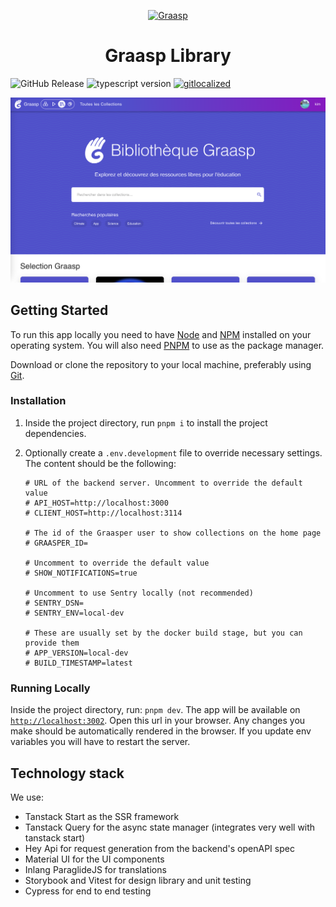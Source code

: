<p align="center">
  <a href="https://library.graasp.org/">
    <img alt="Graasp" src="https://avatars3.githubusercontent.com/u/43075056" width="300">
  </a>
</p>

<h1 align="center">Graasp Library</h1>

![GitHub Release](https://img.shields.io/github/release/graasp/graasp-library)
![typescript version](https://img.shields.io/github/package-json/dependency-version/graasp/graasp-library/dev/typescript)
[![gitlocalized ](https://gitlocalize.com/repo/8977/whole_project/badge.svg)](https://gitlocalize.com/repo/8977?utm_source=badge)

<p align="center">
  <img
    alt="Screenshot"
    src="https://raw.githubusercontent.com/graasp/graasp-library/main/docs/assets/screenshot.png"
    width="900"
  >
</p>

## Getting Started

To run this app locally you need to have [Node](https://nodejs.org) and
[NPM](https://www.npmjs.com) installed on your operating system. You will also need [PNPM](https://pnpm.io/installation) to use as the package manager.

Download or clone the repository to your local machine, preferably using [Git](https://git-scm.com).

### Installation

1. Inside the project directory, run `pnpm i` to install the project dependencies.
1. Optionally create a `.env.development` file to override necessary settings. The content should be the following:

    ```dotenv
    # URL of the backend server. Uncomment to override the default value
    # API_HOST=http://localhost:3000
    # CLIENT_HOST=http://localhost:3114

    # The id of the Graasper user to show collections on the home page
    # GRAASPER_ID=

    # Uncomment to override the default value
    # SHOW_NOTIFICATIONS=true

    # Uncomment to use Sentry locally (not recommended)
    # SENTRY_DSN=
    # SENTRY_ENV=local-dev

    # These are usually set by the docker build stage, but you can provide them
    # APP_VERSION=local-dev
    # BUILD_TIMESTAMP=latest
    ```

### Running Locally

Inside the project directory, run: `pnpm dev`.
The app will be available on [`http://localhost:3002`](http://localhost:3002). Open this url in your browser. Any changes you make should be automatically rendered in the browser.
If you update env variables you will have to restart the server.

## Technology stack

We use:

- Tanstack Start as the SSR framework
- Tanstack Query for the async state manager (integrates very well with tanstack start)
- Hey Api for request generation from the backend's openAPI spec
- Material UI for the UI components
- Inlang ParaglideJS for translations
- Storybook and Vitest for design library and unit testing
- Cypress for end to end testing
